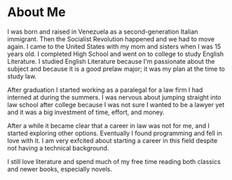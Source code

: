 # About Me
I was born and raised in Venezuela as a second-generation Italian immigrant. Then the Socialist Revolution happened and we had to move again. I came to the United States with my mom and sisters when I was 15 years old. I completed High School and went on to college to study English Literature. I studied English Literature because I'm passionate about the subject and because it is a good prelaw major; it was my plan at the time to study law.

After graduation I started working as a paralegal for a law firm I had interned at during the summers. I was nervous about jumping straight into law school after college because I was not sure I wanted to be a lawyer yet and it was a big investment of time, effort, and money. 

After a while it became clear that a career in law was not for me, and I started exploring other options. Eventually I found programming and fell in love with it. I am very exfcited about starting a career in this field despite not having a technical background.

I still love literature and spend much of my free time reading both classics and newer books, especially novels.

